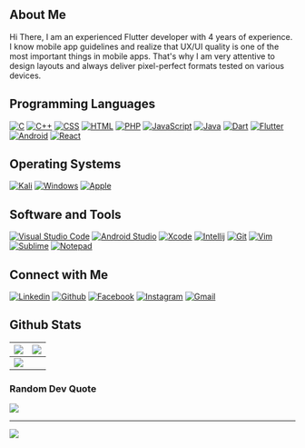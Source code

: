 ## About Me

Hi There, I am an experienced Flutter developer with 4 years of experience. I know mobile app guidelines and realize that UX/UI quality is one of the most important things in mobile apps. That's why I am very attentive to design layouts and always deliver pixel-perfect formats tested on various devices.

## Programming Languages

<p>
    <a href="#"><img alt="C" src="https://img.shields.io/badge/C%20-%232370ED.svg?logo=c&logoColor=white"></a>
    <a href="#"><img alt="C++" src="https://img.shields.io/badge/C++%20-%2300599C.svg?logo=c%2B%2B&logoColor=white"></a>
    <a href="#"><img alt="CSS" src="https://img.shields.io/badge/CSS%20-%231572B6.svg?logo=css3&logoColor=white"></a>
    <a href="#"><img alt="HTML" src="https://img.shields.io/badge/HTML%20-%23E34F26.svg?logo=html5&logoColor=white"></a>
    <a href="#"><img alt="PHP" src="https://img.shields.io/badge/php-%23777BB4.svg?logo=php&logoColor=white"></a>
    <a href="#"><img alt="JavaScript" src="https://img.shields.io/badge/JavaScript%20-%23F7DF1E.svg?logo=javascript&logoColor=black"></a>
    <a href="#"><img alt="Java" src="https://img.shields.io/badge/java-%23ED8B00.svg?logo=java&logoColor=white"></a>
    <a href="#"><img alt="Dart" src="https://img.shields.io/badge/dart-%230175C2.svg?logo=dart&logoColor=white"></a>
    <a href="#"><img alt="Flutter" src="https://img.shields.io/badge/Flutter-%2302569B.svg?logo=Flutter&logoColor=white"></a>
    <a href="#"><img alt="Android" src="https://img.shields.io/badge/android-%2320232a.svg?logo=android&logoColor=%a4c639"></a>
    <a href="#"><img alt="React" src="https://img.shields.io/badge/react-%2320232a.svg?logo=react&logoColor=%2361DAFB"></a>
</p>

## Operating Systems
<p>
	<a href="#"><img alt="Kali" src="https://img.shields.io/badge/Kali_Linux-557C94?logo=kali-linux&logoColor=white"></a>
	<a href="#"><img alt="Windows" src="https://img.shields.io/badge/Windows-0078D6?logo=windows&logoColor=white"></a>
	<a href="#"><img alt="Apple" src="https://img.shields.io/badge/mac%20os-000000?logo=apple&logoColor=white"></a>
</p>

## Software and Tools
<p>
	<a href="#"><img alt="Visual Studio Code" src="https://img.shields.io/badge/Visual%20Studio%20Code-0078d7.svg?logo=visual-studio-code&logoColor=white"></a>
	<a href="#"><img alt="Android Studio" src="https://img.shields.io/badge/Android&nbsp;Studio-000000.svg?logo=androidstudio&logoColor=white"></a>
	<a href="#"><img alt="Xcode" src="https://img.shields.io/badge/Xcode-007ACC?for-the-badge&logo=xcode&logoColor=white"></a>
	<a href="#"><img alt="Intellij" src="https://img.shields.io/badge/IntelliJ&nbsp;IDEA-000000.svg?logo=intellij-idea&logoColor=white"></a>
  	<a href="#"><img alt="Git" src="https://img.shields.io/badge/Git%20-%23F05033.svg?logo=git&logoColor=white"></a>
	<a href="#"><img alt="Vim" src="https://img.shields.io/badge/VIM-%2311AB00.svg?logo=vim&logoColor=white"></a>
	<a href="#"><img alt="Sublime" src="https://img.shields.io/badge/Sublime Text-%23575757.svg?logo=sublime-text&logoColor=important"></a>
	<a href="#"><img alt="Notepad" src="https://img.shields.io/badge/Notepad++-90E59A.svg?logo=notepad%2B%2B&logoColor=black"></a>
	
</p>

## Connect with Me
<p>
  <a href="https://www.linkedin.com/in/hardik-borda-72369b110/"><img alt="Linkedin" title="Hardik Borda Linkedin" src="https://img.shields.io/badge/LinkedIn-0077B5?logo=linkedin&logoColor=white"></a>
  <a href="https://github.com/bordahardik"><img alt="Github" title="Hardik Borda Github" src="https://img.shields.io/badge/GitHub-100000?logo=github&logoColor=white"></a>
  <a href="https://www.facebook.com/hardik.borda/"><img alt="Facebook" title="Hardik Borda FB" src="https://img.shields.io/badge/Facebook-1877F2?logo=facebook&logoColor=white"></a>
  <a href="https://www.instagram.com/_hardik_borda/"><img alt="Instagram" title="Hardik Borda Instagram" src="https://img.shields.io/badge/Instagram-E4405F?logo=instagram&logoColor=white"></a>
  <a href="mailto:bordahardik24@gmail.com"><img alt="Gmail" title="Hardik Borda Gmail" src="https://img.shields.io/badge/Gmail-D14836?logo=gmail&logoColor=white"></a>
</p>

## Github Stats
		
<img src="https://github-readme-stats.vercel.app/api?username=bordahardik&&show_icons=true&count_private=true&theme=github_dark">|<img src="https://github-readme-streak-stats.herokuapp.com/?user=bordahardik&theme=github_dark"/>
|---|---|
<img src="https://github-readme-stats.vercel.app/api/top-langs/?username=bordahardik&layout=compact&theme=github_dark"/>|

### Random Dev Quote
![](https://quotes-github-readme.vercel.app/api?type=horizontal&theme=radical)

---
[![](https://visitcount.itsvg.in/api?id=bordahardik&icon=1&color=0)](https://visitcount.itsvg.in)


